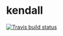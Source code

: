 # kendall

<!-- badges: start -->
[![Travis build status](https://travis-ci.com/lapsumchan/kendall.svg?branch=master)](https://travis-ci.com/lapsumchan/kendall)
<!-- badges: end -->